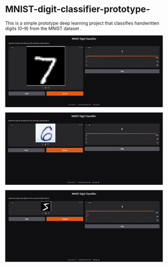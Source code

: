 # MNIST-digit-classifier-prototype-
This is a simple prototype deep learning project that classifies handwritten digits (0–9) from the MNIST dataset .

![Demo](images/demo1.png)

![Demo](images/demo2.png)

![Demo](images/demo3.png)


